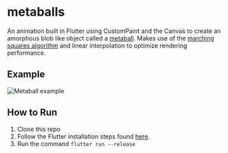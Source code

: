 # metaballs

An animation built in Flutter using CustomPaint and the Canvas to create an amorphous blob like object called a [metaball](https://en.wikipedia.org/wiki/Metaballs). Makes use of the [marching squares algorithm](https://en.wikipedia.org/wiki/Marching_squares) and linear interpolation to optimize rendering performance.

## Example

![Metaball example](https://j.gifs.com/zvGMqm.gif)

## How to Run

1. Clone this repo
2. Follow the Flutter installation steps found [here](https://flutter.dev/docs/get-started/install).
3. Run the command `flutter run --release`
